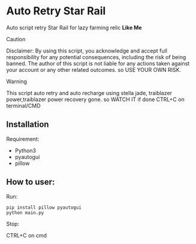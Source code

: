 <h1>Auto Retry Star Rail</h1>
<p>Auto script retry Star Rail for lazy farming relic <b>Like Me</b></p> 

> [!CAUTION]
> Disclaimer: By using this script, you acknowledge and accept full responsibility for any potential consequences, including the risk of being banned. The author of this script is not liable for any actions taken against your account or any other related outcomes. so USE YOUR OWN RISK.

> [!WARNING]
> This script auto retry and auto recharge using stella jade, traiblazer power,traiblazer power recovery gone. so WATCH IT if done CTRL+C on terminal/CMD

<h2>Installation</h2>
<p>Requirement:</p>

* Python3
* pyautogui
* pillow

<h2>How to user:</h2>

<p>Run:</p>

```
pip install pillow pyautogui
python main.py

```

<p>Stop:</p>
CTRL+C on cmd

